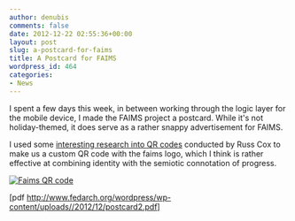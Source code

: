 ```yaml
---
author: denubis
comments: false
date: 2012-12-22 02:55:36+00:00
layout: post
slug: a-postcard-for-faims
title: A Postcard for FAIMS
wordpress_id: 464
categories:
- News
---
```


I spent a few days this week, in between working through the logic layer for the mobile device, I made the FAIMS project a postcard. While it's not holiday-themed, it does serve as a rather snappy advertisement for FAIMS.

I used some [interesting research into QR codes](http://research.swtch.com/qart) conducted by Russ Cox to make us a custom QR code with the faims logo, which I think is rather effective at combining identity with the semiotic connotation of progress.

[![Faims QR code](http://www.fedarch.org/wordpress/wp-content/uploads//2012/12/faimsQRwhite.png)](http://www.fedarch.org/wordpress/?attachment_id=469)

[pdf http://www.fedarch.org/wordpress/wp-content/uploads//2012/12/postcard2.pdf]
